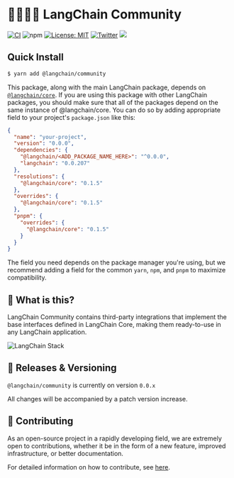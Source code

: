 # 🦜️🧑‍🤝‍🧑 LangChain Community

[![CI](https://github.com/langchain-ai/langchainjs/actions/workflows/ci.yml/badge.svg)](https://github.com/langchain-ai/langchainjs/actions/workflows/ci.yml) ![npm](https://img.shields.io/npm/dw/@langchain/community) [![License: MIT](https://img.shields.io/badge/License-MIT-yellow.svg)](https://opensource.org/licenses/MIT) [![Twitter](https://img.shields.io/twitter/url/https/twitter.com/langchainai.svg?style=social&label=Follow%20%40LangChainAI)](https://twitter.com/langchainai) [![](https://dcbadge.vercel.app/api/server/6adMQxSpJS?compact=true&style=flat)](https://discord.gg/6adMQxSpJS)

## Quick Install

```bash
$ yarn add @langchain/community
```

This package, along with the main LangChain package, depends on [`@langchain/core`](https://npmjs.com/package/@langchain/core/).
If you are using this package with other LangChain packages, you should make sure that all of the packages depend on the same instance of @langchain/core.
You can do so by adding appropriate field to your project's `package.json` like this:

```json
{
  "name": "your-project",
  "version": "0.0.0",
  "dependencies": {
    "@langchain/<ADD_PACKAGE_NAME_HERE>": "^0.0.0",
    "langchain": "0.0.207"
  },
  "resolutions": {
    "@langchain/core": "0.1.5"
  },
  "overrides": {
    "@langchain/core": "0.1.5"
  },
  "pnpm": {
    "overrides": {
      "@langchain/core": "0.1.5"
    }
  }
}
```

The field you need depends on the package manager you're using, but we recommend adding a field for the common `yarn`, `npm`, and `pnpm` to maximize compatibility.

## 🤔 What is this?

LangChain Community contains third-party integrations that implement the base interfaces defined in LangChain Core, making them ready-to-use in any LangChain application.

![LangChain Stack](../../docs/core_docs/static/img/langchain_stack_feb_2024.webp)

## 📕 Releases & Versioning

`@langchain/community` is currently on version `0.0.x`

All changes will be accompanied by a patch version increase.

## 💁 Contributing

As an open-source project in a rapidly developing field, we are extremely open to contributions, whether it be in the form of a new feature, improved infrastructure, or better documentation.

For detailed information on how to contribute, see [here](../../CONTRIBUTING.md).
